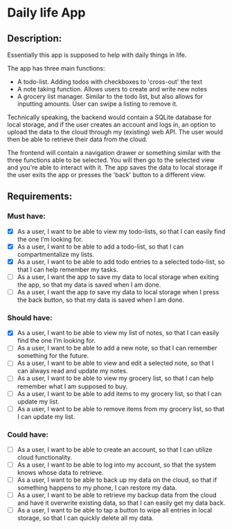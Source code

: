 # Daily life App

## Description:

Essentially this app is supposed to help with daily things in life.

The app has three main functions:
* A todo-list. Adding todos with checkboxes to 'cross-out' the text
* A note taking function. Allows users to create and write new notes
* A grocery list manager. Similar to the todo list, but also allows for inputting amounts. User can swipe a listing to remove it.

Technically speaking, the backend would contain a SQLite database for local storage, and if the user creates an account and logs in, an option to upload the data to the cloud through my (existing) web API. The user would then be able to retrieve their data from the cloud.

The frontend will contain a navigation drawer or something similar with the three functions able to be selected. You will then go to the selected view and you're able to interact with it. The app saves the data to local storage if the user exits the app or presses the 'back' button to a different view.

## Requirements:

### Must have:
- [x] As a user, I want to be able to view my todo-lists, so that I can easily find the one I’m looking for.
- [x] As a user, I want to be able to add a todo-list, so that I can compartmentalize my lists.
- [x] As a user, I want to be able to add todo entries to a selected todo-list, so that I can help remember my tasks.
- [ ] As a user, I want the app to save my data to local storage when exiting the app, so that my data is saved when I am done.
- [ ] As a user, I want the app to save my data to local storage when I press the back button, so that my data is saved when I am done.

### Should have:
- [x] As a user, I want to be able to view my list of notes, so that I can easily find the one I’m looking for.
- [ ] As a user, I want to be able to add a new note, so that I can remember something for the future.
- [ ] As a user, I want to be able to view and edit a selected note, so that I can always read and update my notes.
- [ ] As a user, I want to be able to view my grocery list, so that I can help remember what I am supposed to buy.
- [ ] As a user, I want to be able to add items to my grocery list, so that I can update my list.
- [ ] As a user, I want to be able to remove items from my grocery list, so that I can update my list.

### Could have:
- [ ] As a user, I want to be able to create an account, so that I can utilize cloud functionality.
- [ ] As a user, I want to be able to log into my account, so that the system knows whose data to retrieve.
- [ ] As a user, I want to be able to back up my data on the cloud, so that if something happens to my phone, I can restore my data.
- [ ] As a user, I want to be able to retrieve my backup data from the cloud and have it overwrite existing data, so that I can easily get my data back.
- [ ] As a user, I want to be able to tap a button to wipe all entries in local storage, so that I can quickly delete all my data.
